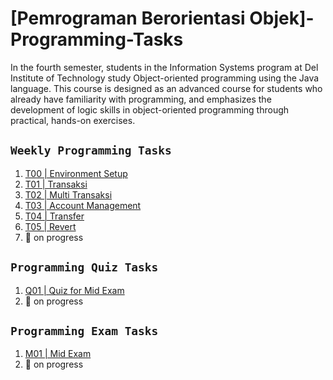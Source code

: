 # [Pemrograman Berorientasi Objek]-Programming-Tasks
In the fourth semester, students in the Information Systems program at Del Institute of Technology study Object-oriented programming using the Java language. This course is designed as an advanced course for students who already have familiarity with programming, and emphasizes the development of logic skills in object-oriented programming through practical, hands-on exercises.

## `Weekly Programming Tasks`
1. [T00 | Environment Setup](https://github.com/samuelsihotang1/Pemrograman-Berorientasi-Objek/tree/main/2223-ge-t00-environment-setup-samuelsihotang1)
2. [T01 | Transaksi](https://github.com/samuelsihotang1/Pemrograman-Berorientasi-Objek/tree/main/2223-ge-t01-transaksi-samuelsihotang1) 
3. [T02 | Multi Transaksi](https://github.com/samuelsihotang1/Pemrograman-Berorientasi-Objek/tree/main/2223-ge-t02-multi-transaksi-samuelsihotang1) 
4. [T03 | Account Management](https://github.com/samuelsihotang1/Pemrograman-Berorientasi-Objek/tree/main/2223-ge-t03-account-management-samuelsihotang1) 
5. [T04 | Transfer](https://github.com/samuelsihotang1/Pemrograman-Berorientasi-Objek/tree/main/2223-ge-t04-transfer-samuelsihotang1) 
6. [T05 | Revert](https://github.com/samuelsihotang1/Pemrograman-Berorientasi-Objek/tree/main/2223-ge-t05-revert-samuelsihotang1)
7. 🚧 on progress

## `Programming Quiz Tasks`
1. [Q01 | Quiz for Mid Exam](https://github.com/samuelsihotang1/Pemrograman-Berorientasi-Objek/tree/main/2223-ge-q01-detailed-samuelsihotang1)
2. 🚧 on progress

## `Programming Exam Tasks`
1. [M01 | Mid Exam](https://github.com/samuelsihotang1/Pemrograman-Berorientasi-Objek/tree/main/2223-ge-m01-advanced-transactions-samuelsihotang1)
2. 🚧 on progress
